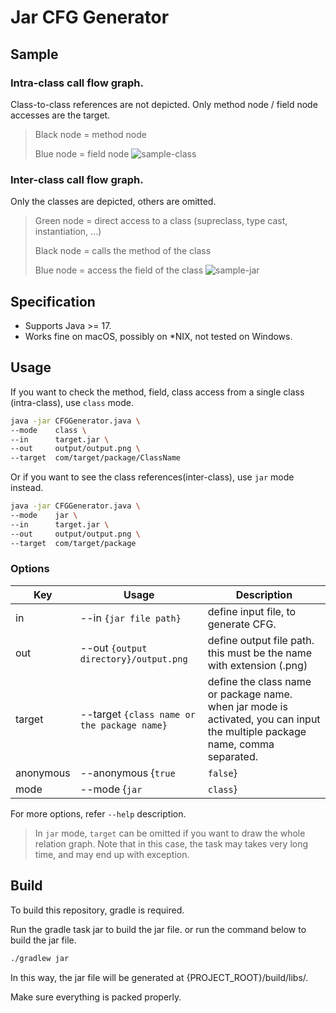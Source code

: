 # Jar CFG Generator

## Sample
### Intra-class call flow graph.
Class-to-class references are not depicted.
Only method node / field node accesses are the target.
> Black node = method node
> 
> Blue node = field node
![sample-class](https://github.com/user-attachments/assets/f4bd55ec-977e-4c8e-9d18-b13a643b0973)

### Inter-class call flow graph.
Only the classes are depicted, others are omitted.
> Green node = direct access to a class (supreclass, type cast, instantiation, ...)
> 
> Black node = calls the method of the class
> 
> Blue node = access the field of the class
![sample-jar](https://github.com/user-attachments/assets/9e8ff3c2-ed4e-402e-a079-e23e685619b7)

## Specification
* Supports Java >= 17.
* Works fine on macOS, possibly on *NIX, not tested on Windows.

## Usage
If you want to check the method, field, class access from a single class (intra-class), use ```class``` mode.
```bash
java -jar CFGGenerator.java \
--mode    class \
--in      target.jar \
--out     output/output.png \
--target  com/target/package/ClassName
```
Or if you want to see the class references(inter-class), use ```jar``` mode instead.
```bash
java -jar CFGGenerator.java \
--mode    jar \
--in      target.jar \
--out     output/output.png \
--target  com/target/package
```

### Options

| Key | Usage | Description |
|--------|--------------------------------------------------|--------------------------------------------------------------------------------------------------------------------|
| in | --in ```{jar file path}``` | define input file, to generate CFG. |
| out | --out ```{output directory}/output.png``` | define output file path. this must be the name with extension (.png) |
| target | --target ```{class name or the package name}``` | define the class name or package name. when jar mode is activated, you can input the multiple package name, comma separated. |
| anonymous | --anonymous {```true```|```false```} | define whether to include anonymous classes or not. default is false. |
| mode | --mode {```jar```|```class```} | define the mode to be applied. ```jar``` for multiple classes, ```class``` for a single class. |


For more options, refer ```--help``` description.

> In ```jar``` mode, ```target``` can be omitted if you want to draw the whole relation graph.
> Note that in this case, the task may takes very long time, and may end up with exception.

## Build
To build this repository, gradle is required.

Run the gradle task jar to build the jar file. or run the command below to build the jar file.
```bash
./gradlew jar
```
In this way, the jar file will be generated at {PROJECT_ROOT}/build/libs/.

Make sure everything is packed properly.

